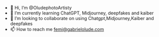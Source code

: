 - 👋 Hi, I’m @OludephotoArtisty
- 🌱 I’m currently learning ChatGPT, Midjourney, deepfakes and kaiber 
- 💞️ I’m looking to collaborate on using Chatgpt,Midjourney,Kaiber and deepfakes
- 📫 How to reach me femi@gabrielolude.com

<!---
OludephotoArtisty/OludephotoArtisty is a ✨ special ✨ repository because its `README.md` (this file) appears on your GitHub profile.
You can click the Preview link to take a look at your changes.
--->
